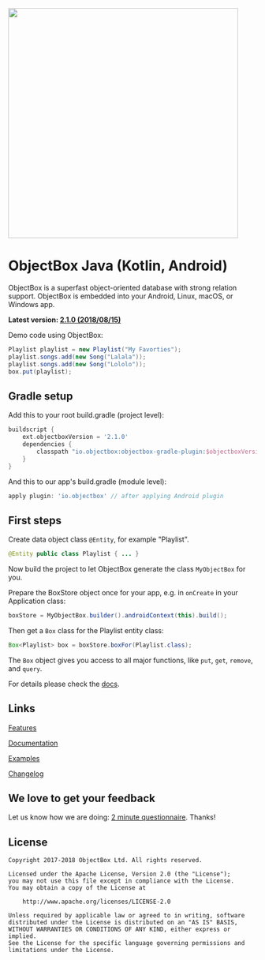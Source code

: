 <img width="466" src="https://raw.githubusercontent.com/objectbox/objectbox-java/master/logo.png">

# ObjectBox Java (Kotlin, Android)
ObjectBox is a superfast object-oriented database with strong relation support. ObjectBox is embedded into your Android, Linux, macOS, or Windows app.

**Latest version: [2.1.0 (2018/08/15)](https://objectbox.io/changelog)**

Demo code using ObjectBox:

```java
Playlist playlist = new Playlist("My Favorties");
playlist.songs.add(new Song("Lalala"));
playlist.songs.add(new Song("Lololo"));
box.put(playlist);
```

Gradle setup
------------
Add this to your root build.gradle (project level): 

```groovy
buildscript {
    ext.objectboxVersion = '2.1.0'
    dependencies {
        classpath "io.objectbox:objectbox-gradle-plugin:$objectboxVersion"
    }
}
```

And this to our app's build.gradle (module level):

```groovy
apply plugin: 'io.objectbox' // after applying Android plugin
```

First steps
-----------
Create data object class `@Entity`, for example "Playlist".
```java
@Entity public class Playlist { ... }
```
Now build the project to let ObjectBox generate the class `MyObjectBox` for you.

Prepare the BoxStore object once for your app, e.g. in `onCreate` in your Application class:

```java
boxStore = MyObjectBox.builder().androidContext(this).build();
```

Then get a `Box` class for the Playlist entity class:

```java
Box<Playlist> box = boxStore.boxFor(Playlist.class);
```

The `Box` object gives you access to all major functions, like `put`, `get`, `remove`, and `query`.

For details please check the [docs](http://objectbox.io/documentation/).     

Links
-----
[Features](http://objectbox.io/features/)

[Documentation](http://objectbox.io/documentation/)

[Examples](https://github.com/objectbox/objectbox-examples)

[Changelog](http://objectbox.io/changelog/)

We love to get your feedback
----------------------------
Let us know how we are doing: [2 minute questionnaire](https://docs.google.com/forms/d/e/1FAIpQLSe_fq-FlBThK_96bkHv1oEDizoHwEu_b6M4FJkMv9V5q_Or9g/viewform?usp=sf_link).
Thanks!


License
-------
    Copyright 2017-2018 ObjectBox Ltd. All rights reserved.
    
    Licensed under the Apache License, Version 2.0 (the "License");
    you may not use this file except in compliance with the License.
    You may obtain a copy of the License at
    
        http://www.apache.org/licenses/LICENSE-2.0
    
    Unless required by applicable law or agreed to in writing, software
    distributed under the License is distributed on an "AS IS" BASIS,
    WITHOUT WARRANTIES OR CONDITIONS OF ANY KIND, either express or implied.
    See the License for the specific language governing permissions and
    limitations under the License.

